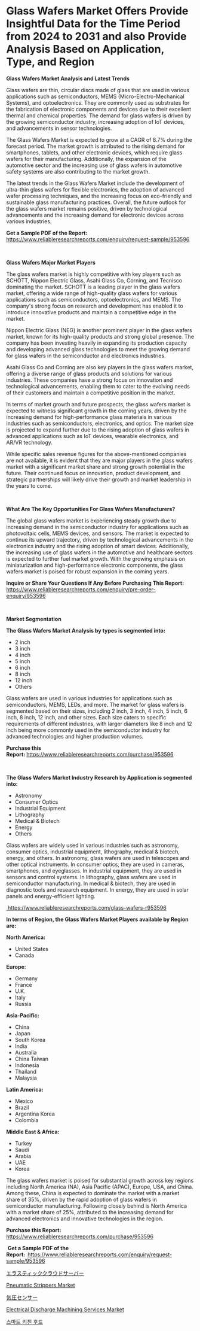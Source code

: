 <p><h1>Glass Wafers Market Offers Provide Insightful Data for the Time Period from 2024 to 2031 and also Provide Analysis Based on Application, Type, and Region</h1></p><p><strong>Glass Wafers Market Analysis and Latest Trends</strong></p>
<p><p>Glass wafers are thin, circular discs made of glass that are used in various applications such as semiconductors, MEMS (Micro-Electro-Mechanical Systems), and optoelectronics. They are commonly used as substrates for the fabrication of electronic components and devices due to their excellent thermal and chemical properties. The demand for glass wafers is driven by the growing semiconductor industry, increasing adoption of IoT devices, and advancements in sensor technologies.</p><p>The Glass Wafers Market is expected to grow at a CAGR of 8.7% during the forecast period. The market growth is attributed to the rising demand for smartphones, tablets, and other electronic devices, which require glass wafers for their manufacturing. Additionally, the expansion of the automotive sector and the increasing use of glass wafers in automotive safety systems are also contributing to the market growth.</p><p>The latest trends in the Glass Wafers Market include the development of ultra-thin glass wafers for flexible electronics, the adoption of advanced wafer processing techniques, and the increasing focus on eco-friendly and sustainable glass manufacturing practices. Overall, the future outlook for the glass wafers market remains positive, driven by technological advancements and the increasing demand for electronic devices across various industries.</p></p>
<p><strong>Get a Sample PDF of the Report:&nbsp;</strong> <a href="https://www.reliableresearchreports.com/enquiry/request-sample/953596">https://www.reliableresearchreports.com/enquiry/request-sample/953596</a></p>
<p>&nbsp;</p>
<p><strong>Glass Wafers Major Market Players</strong></p>
<p><p>The glass wafers market is highly competitive with key players such as SCHOTT, Nippon Electric Glass, Asahi Glass Co, Corning, and Tecnisco dominating the market. SCHOTT is a leading player in the glass wafers market, offering a wide range of high-quality glass wafers for various applications such as semiconductors, optoelectronics, and MEMS. The company's strong focus on research and development has enabled it to introduce innovative products and maintain a competitive edge in the market.</p><p>Nippon Electric Glass (NEG) is another prominent player in the glass wafers market, known for its high-quality products and strong global presence. The company has been investing heavily in expanding its production capacity and developing advanced glass technologies to meet the growing demand for glass wafers in the semiconductor and electronics industries.</p><p>Asahi Glass Co and Corning are also key players in the glass wafers market, offering a diverse range of glass products and solutions for various industries. These companies have a strong focus on innovation and technological advancements, enabling them to cater to the evolving needs of their customers and maintain a competitive position in the market.</p><p>In terms of market growth and future prospects, the glass wafers market is expected to witness significant growth in the coming years, driven by the increasing demand for high-performance glass materials in various industries such as semiconductors, electronics, and optics. The market size is projected to expand further due to the rising adoption of glass wafers in advanced applications such as IoT devices, wearable electronics, and AR/VR technology.</p><p>While specific sales revenue figures for the above-mentioned companies are not available, it is evident that they are major players in the glass wafers market with a significant market share and strong growth potential in the future. Their continued focus on innovation, product development, and strategic partnerships will likely drive their growth and market leadership in the years to come.</p></p>
<p>&nbsp;</p>
<p><strong>What Are The Key Opportunities For Glass Wafers Manufacturers?</strong></p>
<p><p>The global glass wafers market is experiencing steady growth due to increasing demand in the semiconductor industry for applications such as photovoltaic cells, MEMS devices, and sensors. The market is expected to continue its upward trajectory, driven by technological advancements in the electronics industry and the rising adoption of smart devices. Additionally, the increasing use of glass wafers in the automotive and healthcare sectors is expected to further fuel market growth. With the growing emphasis on miniaturization and high-performance electronic components, the glass wafers market is poised for robust expansion in the coming years.</p></p>
<p><strong>Inquire or Share Your Questions If Any Before Purchasing This Report:</strong> <a href="https://www.reliableresearchreports.com/enquiry/pre-order-enquiry/953596">https://www.reliableresearchreports.com/enquiry/pre-order-enquiry/953596</a></p>
<p>&nbsp;</p>
<p><strong>Market Segmentation</strong></p>
<p><strong>The Glass Wafers Market Analysis by types is segmented into:</strong></p>
<p><ul><li>2 inch</li><li>3 inch</li><li>4 inch</li><li>5 inch</li><li>6 inch</li><li>8 inch</li><li>12 inch</li><li>Others</li></ul></p>
<p><p>Glass wafers are used in various industries for applications such as semiconductors, MEMS, LEDs, and more. The market for glass wafers is segmented based on their sizes, including 2 inch, 3 inch, 4 inch, 5 inch, 6 inch, 8 inch, 12 inch, and other sizes. Each size caters to specific requirements of different industries, with larger diameters like 8 inch and 12 inch being more commonly used in the semiconductor industry for advanced technologies and higher production volumes.</p></p>
<p><strong>Purchase this Report:&nbsp;</strong><a href="https://www.reliableresearchreports.com/purchase/953596">https://www.reliableresearchreports.com/purchase/953596</a></p>
<p>&nbsp;</p>
<p><strong>The Glass Wafers Market Industry Research by Application is segmented into:</strong></p>
<p><ul><li>Astronomy</li><li>Consumer Optics</li><li>Industrial Equipment</li><li>Lithography</li><li>Medical & Biotech</li><li>Energy</li><li>Others</li></ul></p>
<p><p>Glass wafers are widely used in various industries such as astronomy, consumer optics, industrial equipment, lithography, medical & biotech, energy, and others. In astronomy, glass wafers are used in telescopes and other optical instruments. In consumer optics, they are used in cameras, smartphones, and eyeglasses. In industrial equipment, they are used in sensors and control systems. In lithography, glass wafers are used in semiconductor manufacturing. In medical & biotech, they are used in diagnostic tools and research equipment. In energy, they are used in solar panels and energy-efficient lighting.</p></p>
<p><a href="https://www.reliableresearchreports.com/glass-wafers-r953596">&nbsp;https://www.reliableresearchreports.com/glass-wafers-r953596</a></p>
<p><strong>In terms of Region, the Glass Wafers Market Players available by Region are:</strong></p>
<p>
    <p> <strong> North America: </strong>
        <ul>
            <li>United States</li>
            <li>Canada</li>
        </ul>
        </p> 
    <p> <strong> Europe: </strong>
        <ul>
            <li>Germany</li>
            <li>France</li>
            <li>U.K.</li>
            <li>Italy</li>
            <li>Russia</li>
        </ul>
        </p> 
    <p> <strong> Asia-Pacific: </strong>
        <ul>
            <li>China</li>
            <li>Japan</li>
            <li>South Korea</li>
            <li>India</li>
            <li>Australia</li>
            <li>China Taiwan</li>
            <li>Indonesia</li>
            <li>Thailand</li>
            <li>Malaysia</li>
        </ul>
        </p> 
    <p> <strong> Latin America: </strong>
        <ul>
            <li>Mexico</li>
            <li>Brazil</li>
            <li>Argentina Korea</li>
            <li>Colombia</li>
        </ul>
        </p> 
    <p> <strong> Middle East & Africa: </strong>
        <ul>
            <li>Turkey</li>
            <li>Saudi</li>
            <li>Arabia</li>
            <li>UAE</li>
            <li>Korea</li>
        </ul>
    </p>
    </p>
<p><p>The glass wafers market is poised for substantial growth across key regions including North America (NA), Asia Pacific (APAC), Europe, USA, and China. Among these, China is expected to dominate the market with a market share of 35%, driven by the rapid adoption of glass wafers in semiconductor manufacturing. Following closely behind is North America with a market share of 25%, attributed to the increasing demand for advanced electronics and innovative technologies in the region.</p></p>
<p><strong>Purchase this Report: </strong><a href="https://www.reliableresearchreports.com/purchase/953596">https://www.reliableresearchreports.com/purchase/953596</a></p>
<p>&nbsp;<strong>Get a Sample PDF of the Report:&nbsp;&nbsp;</strong><a href="https://www.reliableresearchreports.com/enquiry/request-sample/953596">https://www.reliableresearchreports.com/enquiry/request-sample/953596</a></p>
<p><strong></strong></p>
<p><p><a href="https://github.com/luffiazaza/Market-Research-Report-List-1/blob/main/893827855637.md">エラスティッククラウドサーバー</a></p><p><a href="https://www.linkedin.com/pulse/pneumatic-strippers-market-size-outlook-forecast-2024-2031-bultigen-2oc4c">Pneumatic Strippers Market</a></p><p><a href="https://github.com/one-cool-chick/Market-Research-Report-List-1/blob/main/278514855638.md">気圧センサー</a></p><p><a href="https://github.com/myacatherineblakecaczo9vcsw/Market-Research-Report-List-2/blob/main/electrical-discharge-machining-services-market.md">Electrical Discharge Machining Services Market</a></p><p><a href="https://github.com/solomonbode85/Market-Research-Report-List-1/blob/main/920231853561.md">스마트 키친 후드</a></p></p>